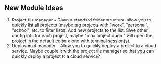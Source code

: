 ## New Module Ideas
1. Project file manager - Given a standard folder structure, allow you to quickly list all projects (maybe tag projects with "work", "personal", "school", etc. to filter lists). Add new projects to the list. Save other config info for each project, maybe "max project open <project name>" will open the project in the default editor along with terminal session(s).
2. Deployment manager - Allow you to quickly deploy a project to a cloud service. Maybe couple it with the project file manager so that you can quickly deploy a project to a cloud service? 